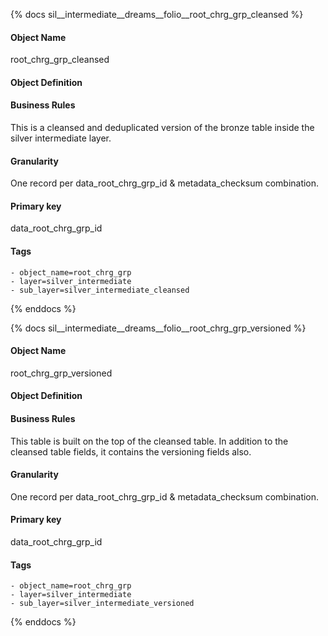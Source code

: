 {% docs sil__intermediate__dreams__folio__root_chrg_grp_cleansed %}

#### Object Name
root_chrg_grp_cleansed

#### Object Definition


#### Business Rules
This is a cleansed and deduplicated version of the bronze table inside the silver intermediate layer.

#### Granularity
One record per data_root_chrg_grp_id & metadata_checksum combination.

#### Primary key
data_root_chrg_grp_id

#### Tags
    - object_name=root_chrg_grp
    - layer=silver_intermediate
    - sub_layer=silver_intermediate_cleansed

{% enddocs %}

{% docs sil__intermediate__dreams__folio__root_chrg_grp_versioned %}

#### Object Name
root_chrg_grp_versioned

#### Object Definition


#### Business Rules
This table is built on the top of the cleansed table. In addition to the cleansed table fields, it contains the versioning fields also.

#### Granularity
One record per data_root_chrg_grp_id & metadata_checksum combination.

#### Primary key
data_root_chrg_grp_id

#### Tags
    - object_name=root_chrg_grp
    - layer=silver_intermediate
    - sub_layer=silver_intermediate_versioned

{% enddocs %}